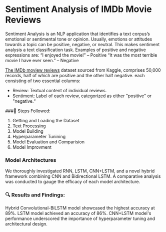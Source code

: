 # Sentiment Analysis of IMDb Movie Reviews  

Sentiment Analysis is an NLP application that identifies a text corpus’s emotional or sentimental tone or opinion. Usually, emotions or attitudes towards a topic can be positive, negative, or neutral. This makes sentiment analysis a text classification task. Examples of positive and negative expressions are:
“I enjoyed the movie!” – Positive
“It was the most terrible movie I have ever seen.” – Negative

[The IMDb moview reviews](https://www.kaggle.com/datasets/lakshmi25npathi/imdb-dataset-of-50k-movie-reviews) dataset sourced from Kaggle, comprises 50,000 records, half of which are positive and the other half negative. each consisting of two essential columns:  
- Review: Textual content of individual reviews.
- Sentiment: Label of each review, categorized as either "positive" or "negative.“

###🚀 Steps Followed: 

1. Getting and Loading the Dataset
2. Text Processing
3. Model Building
4. Hyperparameter Tunining
5. Model Evaluation and Comparision
6. Model Improvment


### Model Architectures
We thoroughly investigated RNN, LSTM, CNN+LSTM, and a novel hybrid framework combining CNN and Bidirectional LSTM. A comparative analysis was conducted to gauge the efficacy of each model architecture.

### 🔍 Results and Findings:

Hybrid Convolutional-BiLSTM model showcased the highest accuracy at 89%.
LSTM model achieved an accuracy of 86%.
CNN+LSTM model's performance underscored the importance of hyperparameter tuning and architectural design.
